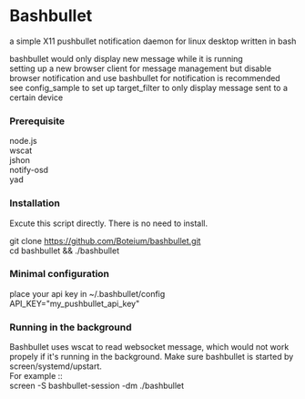 Bashbullet  
===================================  
 a simple X11 pushbullet notification daemon for linux desktop written in bash  
   
 bashbullet would only display new message while it is running  
 setting up a new browser client for message management but disable browser notification and use bashbullet for notification is recommended  
 see config_sample to set up target_filter to only display message sent to a certain device  

### Prerequisite  
 node.js  
 wscat  
 jshon  
 notify-osd  
 yad

### Installation  
 Excute this script directly. There is no need to install.  
  
 git clone https://github.com/Boteium/bashbullet.git  
 cd bashbullet && ./bashbullet  

### Minimal configuration  
 place your api key in ~/.bashbullet/config  
  API_KEY="my_pushbullet_api_key"  

### Running in the background
 Bashbullet uses wscat to read websocket message, which would not work propely if it's running in the background. Make sure bashbullet is started by screen/systemd/upstart.  
 For example ::  
 screen -S bashbullet-session -dm ./bashbullet
